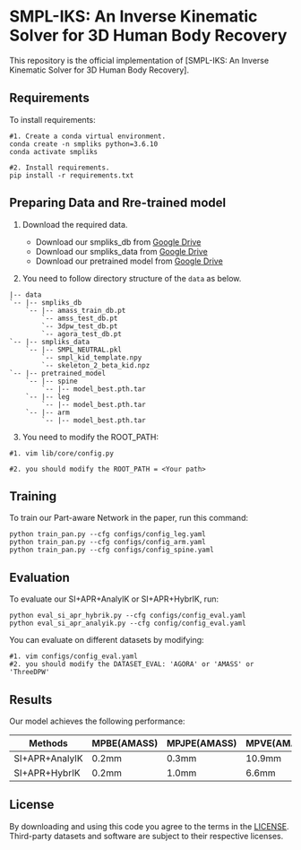 # SMPL-IKS: An Inverse Kinematic Solver for 3D Human Body Recovery

This repository is the official implementation of [SMPL-IKS: An Inverse Kinematic Solver for 3D Human Body Recovery]. 

## Requirements

To install requirements:

```setup
#1. Create a conda virtual environment.
conda create -n smpliks python=3.6.10
conda activate smpliks

#2. Install requirements.
pip install -r requirements.txt
```

## Preparing Data and Rre-trained model
1. Download the required data.
   * Download our smpliks_db from [Google Drive](https://drive.google.com/drive/folders/1bN0JRktxblY_WTm-cebFhLq7YfmqzqlT?usp=sharing) 
   * Download our smpliks_data from [Google Drive](https://drive.google.com/drive/folders/1CthuHIw6TjvRIdkuCEoWD0C_t1z8pfHm?usp=sharing)
   * Download our pretrained model from [Google Drive](https://drive.google.com/drive/folders/1YFg712Dtl0fAdg3RzIciuNO9gPxudVbJ?usp=sharing)
   
2. You need to follow directory structure of the `data` as below.
```
|-- data
`-- |-- smpliks_db
    `-- |-- amass_train_db.pt
        `-- amss_test_db.pt
        `-- 3dpw_test_db.pt
        `-- agora_test_db.pt
`-- |-- smpliks_data
    `-- |-- SMPL_NEUTRAL.pkl
        `-- smpl_kid_template.npy
        `-- skeleton_2_beta_kid.npz
`-- |-- pretrained_model
    `-- |-- spine
        `-- |-- model_best.pth.tar
    `-- |-- leg
        `-- |-- model_best.pth.tar
    `-- |-- arm
        `-- |-- model_best.pth.tar
```
3. You need to modify the ROOT_PATH:
```setup
#1. vim lib/core/config.py

#2. you should modify the ROOT_PATH = <Your path>
```

## Training

To train our Part-aware Network in the paper, run this command:

```train
python train_pan.py --cfg configs/config_leg.yaml
python train_pan.py --cfg configs/config_arm.yaml
python train_pan.py --cfg configs/config_spine.yaml
```

## Evaluation

To evaluate our SI+APR+AnalyIK or SI+APR+HybrIK, run:

```eval
python eval_si_apr_hybrik.py --cfg configs/config_eval.yaml
python eval_si_apr_analyik.py --cfg config/config_eval.yaml
```
You can evaluate on different datasets by modifying:

```eval
#1. vim configs/config_eval.yaml
#2. you should modify the DATASET_EVAL: 'AGORA' or 'AMASS' or 'ThreeDPW'
```


## Results

Our model achieves the following performance:

| Methods            |MPBE(AMASS)|MPJPE(AMASS)|MPVE(AMASS)|MPBE(3DPW)|MPJPE(3DPW)|MPVE(3DPW)|MPBE(AGORA)|MPJPE(AGORA)|MPVE(AGORA)|
| -------------------|-----------|------------|-----------|----------|-----------|----------|-----------|------------|-----------|
| SI+APR+AnalyIK     |   0.2mm   |     0.3mm  |    10.9mm |   0.0mm  |    0.2mm  |   14.2mm |    0.1mm  |     0.2mm  |   23.4mm  |            
| SI+APR+HybrIK      |   0.2mm   |     1.0mm  |    6.6mm  |   0.0mm  |    0.3mm  |   10.5mm |    0.1mm  |     0.7mm  |   19.2mm  |  

## License
By downloading and using this code you agree to the terms in the [LICENSE](LICENSE). Third-party datasets and software are subject to their respective licenses.

